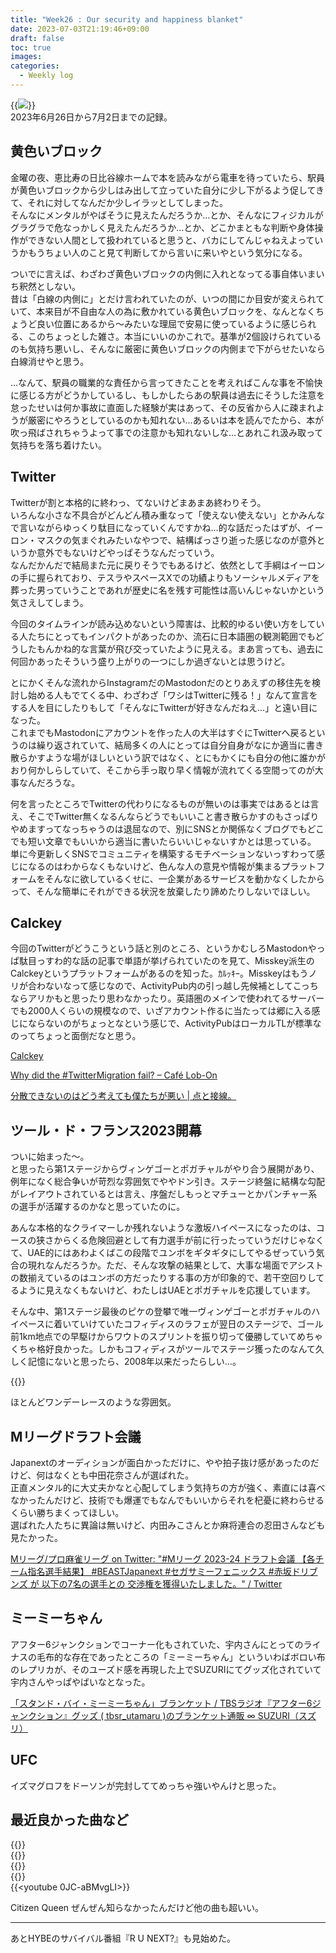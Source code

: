 ```yaml
---
title: "Week26 : Our security and happiness blanket"
date: 2023-07-03T21:19:46+09:00
draft: false
toc: true
images:
categories:
  - Weekly log
---
```


{{<image src="/images/images/230628.webp">}}  
2023年6月26日から7月2日までの記録。

## 黄色いブロック

金曜の夜、恵比寿の日比谷線ホームで本を読みながら電車を待っていたら、駅員が黄色いブロックから少しはみ出して立っていた自分に少し下がるよう促してきて、それに対してなんだか少しイラッとしてしまった。  
そんなにメンタルがやばそうに見えたんだろうか…とか、そんなにフィジカルがグラグラで危なっかしく見えたんだろうか…とか、どこかまともな判断や身体操作ができない人間として扱われていると思うと、バカにしてんじゃねえよっていうかもうちょい人のこと見て判断してから言いに来いやという気分になる。

ついでに言えば、わざわざ黄色いブロックの内側に入れとなってる事自体いまいち釈然としない。  
昔は「白線の内側に」とだけ言われていたのが、いつの間にか目安が変えられていて、本来目が不自由な人の為に敷かれている黄色いブロックを、なんとなくちょうど良い位置にあるから〜みたいな理屈で安易に使っているように感じられる、このちょっとした雑さ。本当にいいのかこれで。基準が2個設けられているのも気持ち悪いし、そんなに厳密に黄色いブロックの内側まで下がらせたいなら白線消せやと思う。

…なんて、駅員の職業的な責任から言ってきたことを考えればこんな事を不愉快に感じる方がどうかしているし、もしかしたらあの駅員は過去にそうした注意を怠ったせいは何か事故に直面した経験が実はあって、その反省から人に疎まれようが厳密にやろうとしているのかも知れない…あるいは本を読んでたから、本が吹っ飛ばされちゃうよって事での注意かも知れないしな…とあれこれ汲み取って気持ちを落ち着けたい。

## Twitter

Twitterが割と本格的に終わっ、てないけどまあまあ終わりそう。  
いろんな小さな不具合がどんどん積み重なって「使えない使えない」とかみんなで言いながらゆっくり駄目になっていくんですかね…的な話だったはずが、イーロン・マスクの気まぐれみたいなやつで、結構ばっさり逝った感じなのが意外というか意外でもないけどやっぱそうなんだっていう。  
なんだかんだで結局また元に戻りそうでもあるけど、依然として手綱はイーロンの手に握られており、テスラやスペースXでの功績よりもソーシャルメディアを葬った男っていうことであれが歴史に名を残す可能性は高いんじゃないかという気さえしてしまう。

今回のタイムラインが読み込めないという障害は、比較的ゆるい使い方をしている人たちにとってもインパクトがあったのか、流石に日本語圏の観測範囲でもどうしたもんかね的な言葉が飛び交っていたように見える。まあ言っても、過去に何回かあったそういう盛り上がりの一つにしか過ぎないとは思うけど。

とにかくそんな流れからInstagramだのMastodonだのとりあえずの移住先を検討し始める人もでてくる中、わざわざ「ワシはTwitterに残る！」なんて宣言をする人を目にしたりもして「そんなにTwitterが好きなんだねえ…」と遠い目になった。  
これまでもMastodonにアカウントを作った人の大半はすぐにTwitterへ戻るというのは繰り返されていて、結局多くの人にとっては自分自身がなにか適当に書き散らかすような場がほしいという訳ではなく、とにもかくにも自分の他に誰かがおり何かしらしていて、そこから手っ取り早く情報が流れてくる空間ってのが大事なんだろうな。

何を言ったところでTwitterの代わりになるものが無いのは事実ではあるとは言え、そこでTwitter無くなるんならどうでもいいこと書き散らかすのもさっぱりやめますってなっちゃうのは退屈なので、別にSNSとか関係なくブログでもどこでも短い文章でもいいから適当に書いたらいいじゃないすかとは思っている。  
単に今更新しくSNSでコミュニティを構築するモチベーションないっすわって感じになるのはわからなくもないけど、色んな人の意見や情報が集まるプラットフォームをそんなに欲しているくせに、一企業があるサービスを動かなくしたからって、そんな簡単にそれができる状況を放棄したり諦めたりしないでほしい。

## Calckey

今回のTwitterがどうこうという話と別のところ、というかむしろMastodonやっぱ駄目っすわ的な話の記事で単語が挙げられていたのを見て、Misskey派生のCalckeyというプラットフォームがあるのを知った。ｶﾙｯｷｰ。Misskeyはもうノリが合わないなって感じなので、ActivityPub内の引っ越し先候補としてこっちならアリかもと思ったり思わなかったり。英語圏のメインで使われてるサーバーでも2000人くらいの規模なので、いざアカウント作るに当たっては郷に入る感じにならないのがちょっとなという感じで、ActivityPubはローカルTLが標準なのってちょっと面倒だなと思う。

[Calckey](https://www.notion.so/Calckey-bb55fc68f1244071a71c617bed6a7c3e?pvs=21)

[Why did the #TwitterMigration fail? – Café Lob-On](https://www.notion.so/Why-did-the-TwitterMigration-fail-Caf-Lob-On-dd5bbfe3309b4ed1912f30f490ef910e?pvs=21)

[分散できないのはどう考えても僕たちが悪い | 点と接線。](https://www.notion.so/cb22cdcf68ff4f628d67a1026d8f21a9?pvs=21)

## ツール・ド・フランス2023開幕

ついに始まった〜。  
と思ったら第1ステージからヴィンゲゴーとポガチャルがやり合う展開があり、例年になく総合争いが苛烈な雰囲気でややドン引き。ステージ終盤に結構な勾配がレイアウトされているとは言え、序盤だしもっとマチューとかパンチャー系の選手が活躍するのかなと思っていたのに。

あんな本格的なクライマーしか残れないような激坂ハイペースになったのは、コースの狭さからくる危険回避として有力選手が前に行ったっていうだけじゃなくて、UAE的にはあわよくばこの段階でユンボをギタギタにしてやるぜっていう気合の現れなんだろうか。ただ、そんな攻撃の結果として、大事な場面でアシストの数揃えているのはユンボの方だったりする事の方が印象的で、若干空回りしてるように見えなくもないけど、わたしはUAEとポガチャルを応援しています。

そんな中、第1ステージ最後のピケの登攀で唯一ヴィンゲゴーとポガチャルのハイペースに着いていけていたコフィディスのラフェが翌日のステージで、ゴール前1km地点での早駆けからワウトのスプリントを振り切って優勝していてめちゃくちゃ格好良かった。しかもコフィディスがツールでステージ獲ったのなんて久しく記憶にないと思ったら、2008年以来だったらしい…。

{{<youtube LhceWyYTxmM>}}

ほとんどワンデーレースのような雰囲気。

## Mリーグドラフト会議

Japanextのオーディションが面白かっただけに、やや拍子抜け感があったのだけど、何はなくとも中田花奈さんが選ばれた。  
正直メンタル的に大丈夫かなと心配してしまう気持ちの方が強く、素直には喜べなかったんだけど、技術でも爆運でもなんでもいいからそれを杞憂に終わらせるくらい勝ちまくってほしい。  
選ばれた人たちに異論は無いけど、内田みこさんとか麻将連合の忍田さんなども見たかった。

[Mリーグ/プロ麻雀リーグ on Twitter: "#Mリーグ 2023-24 ドラフト会議 【各チーム指名選手結果】 #BEASTJapanext #セガサミーフェニックス #赤坂ドリブンズ が 以下の7名の選手との 交渉権を獲得いたしました。" / Twitter](https://www.notion.so/M-on-Twitter-M-2023-24-BEASTJapanext--061226d534e848689079ec4912cee911?pvs=21)

## ミーミーちゃん

アフター6ジャンクションでコーナー化もされていた、宇内さんにとってのライナスの毛布的な存在であったところの「ミーミーちゃん」といういわばボロい布のレプリカが、そのユーズド感を再現した上でSUZURIにてグッズ化されていて宇内さんやっぱやばいなとなった。

[「スタンド・バイ・ミーミーちゃん」ブランケット / TBSラジオ『アフター6ジャンクション』グッズ ( tbsr_utamaru )のブランケット通販 ∞ SUZURI（スズリ）](https://www.notion.so/TBS-6-tbsr_utamaru-SUZURI-061d81d37e35445eb8de7348ff247c71?pvs=21)

## UFC

イズマグロフをドーソンが完封しててめっちゃ強いやんけと思った。

## 最近良かった曲など

{{<youtube bDt9vP1v80I>}}     
{{<youtube fxO-wsZHD-M>}}  
{{<youtube UjRs7NtbKHs>}}  
{{<youtube Gq5saRfUFsU>}}  
{{<youtube 0JC-aBMvgLI>}}

Citizen Queen ぜんぜん知らなかったんだけど他の曲も超いい。

---
あとHYBEのサバイバル番組『R U NEXT?』も見始めた。